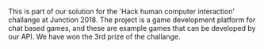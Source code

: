 This is part of our solution for the 'Hack human computer interaction' challange at Junction 2018. The project is a game development platform for chat based games, and these are example games that can be developed by our API. We have won the 3rd prize of the challange.
